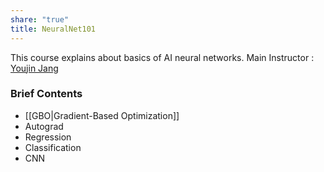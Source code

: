 ```yaml
---
share: "true"
title: NeuralNet101
---
```

This course explains about basics of AI neural networks.
Main Instructor : [Youjin Jang](https://github.com/jangyoujin0917)

### Brief Contents
- [[GBO|Gradient-Based Optimization]]
- Autograd
- Regression
- Classification
- CNN